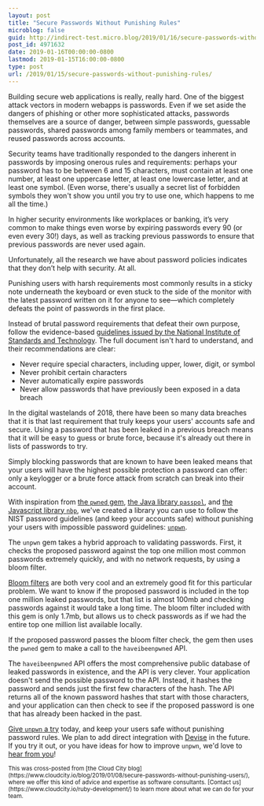 ```yaml
---
layout: post
title: "Secure Passwords Without Punishing Rules"
microblog: false
guid: http://indirect-test.micro.blog/2019/01/16/secure-passwords-without-punishing-rules/
post_id: 4971632
date: 2019-01-16T00:00:00-0800
lastmod: 2019-01-15T16:00:00-0800
type: post
url: /2019/01/15/secure-passwords-without-punishing-rules/
---
```


Building secure web applications is really, really hard. One of the biggest attack vectors in modern webapps is passwords. Even if we set aside the dangers of phishing or other more sophisticated attacks, passwords themselves are a source of danger, between simple passwords, guessable passwords, shared passwords among family members or teammates, and reused passwords across accounts.

Security teams have traditionally responded to the dangers inherent in passwords by imposing onerous rules and requirements: perhaps your password has to be between 6 and 15 characters, must contain at least one number, at least one uppercase letter, at least one lowercase letter, and at least one symbol. (Even worse, there's usually a secret list of forbidden symbols they won't show you until you try to use one, which happens to me all the time.)

In higher security environments like workplaces or banking, it’s very common to make things even worse by expiring passwords every 90 (or even every 30!) days, as well as tracking previous passwords to ensure that previous passwords are never used again.

Unfortunately, all the research we have about password policies indicates that they don’t help with security. At all.

Punishing users with harsh requirements most commonly results in a sticky note underneath the keyboard or even stuck to the side of the monitor with the latest password written on it for anyone to see—which completely defeats the point of passwords in the first place.

Instead of brutal password requirements that defeat their own purpose, follow the evidence-based [guidelines issued by the National Institute of Standards and Technology](https://pages.nist.gov/800-63-3/sp800-63b.html#sec5). The full document isn't hard to understand, and their recommendations are clear:

- Never require special characters, including upper, lower, digit, or symbol
- Never prohibit certain characters
- Never automatically expire passwords
- Never allow passwords that have previously been exposed in a data breach

In the digital wastelands of 2018, there have been so many data breaches that it is that last requirement that truly keeps your users' accounts safe and secure. Using a password that has been leaked in a previous breach means that it will be easy to guess or brute force, because it's already out there in lists of passwords to try.

Simply blocking passwords that are known to have been leaked means that your users will have the highest possible protection a password can offer: only a keylogger or a brute force attack from scratch can break into their account.

With inspiration from [the `pwned` gem](https://github.com/philnash/pwned), [the Java library `passpol`](https://github.com/codahale/passpol), and [the Javascript library `nbp`](https://github.com/cry/nbp), we've created a library you can use to follow the NIST password guidelines (and keep your accounts safe) without punishing your users with impossible password guidelines: [`unpwn`](https://github.com/indirect/unpwn). 

The `unpwn` gem takes a hybrid approach to validating passwords. First, it checks the proposed password against the top one million most common passwords extremely quickly, and with no network requests, by using a bloom filter.

[Bloom filters](https://llimllib.github.io/bloomfilter-tutorial/) are both very cool and an extremely good fit for this particular problem. We want to know if the proposed password is included in the top one million leaked passwords, but that list is almost 100mb and checking passwords against it would take a long time. The bloom filter included with this gem is only 1.7mb, but allows us to check passwords as if we had the entire top one million list available locally.

If the proposed password passes the bloom filter check, the gem then uses the `pwned` gem to make a call to the `haveibeenpwned` API.

The `haveibeenpwned` API offers the most comprehensive public database of leaked passwords in existence, and the API is very clever. Your application doesn't send the possible password to the API. Instead, it hashes the password and sends just the first few characters of the hash. The API returns all of the known password hashes that start with those characters, and your application can then check to see if the proposed password is one that has already been hacked in the past.

[Give `unpwn` a try](https://github.com/indirect/unpwn/) today, and keep your users safe without punishing password rules. We plan to add direct integration with [Devise](https://github.com/plataformatec/devise) in the future. If you try it out, or you have ideas for how to improve `unpwn`, we'd love to [hear from you](https://github.com/indirect/unpwn/issues/new)!

<small>
This was cross-posted from [the Cloud City blog](https://www.cloudcity.io/blog/2019/01/08/secure-passwords-without-punishing-users/), where we offer this kind of advice and expertise as software consultants. [Contact us](https://www.cloudcity.io/ruby-development/) to learn more about what we can do for your team.
</small>

